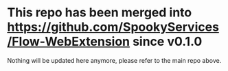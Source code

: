 # This repo has been merged into https://github.com/SpookyServices/Flow-WebExtension since v0.1.0
Nothing will be updated here anymore, please refer to the main repo above.
